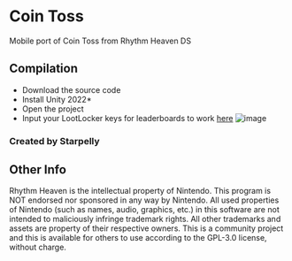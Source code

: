 # Coin Toss
Mobile port of Coin Toss from Rhythm Heaven DS

## Compilation
* Download the source code
* Install Unity 2022*
* Open the project
* Input your LootLocker keys for leaderboards to work [here](https://github.com/LootLocker/unity-sdk)
![image](https://user-images.githubusercontent.com/24588691/160306801-55b644fa-c2e2-408a-b389-0f36026fa9dc.png)

### Created by Starpelly

## Other Info
Rhythm Heaven is the intellectual property of Nintendo. This program is NOT endorsed nor sponsored in any way by Nintendo. All used properties of Nintendo (such as names, audio, graphics, etc.) in this software are not intended to maliciously infringe trademark rights. All other trademarks and assets are property of their respective owners. This is a community project and this is available for others to use according to the GPL-3.0 license, without charge.
